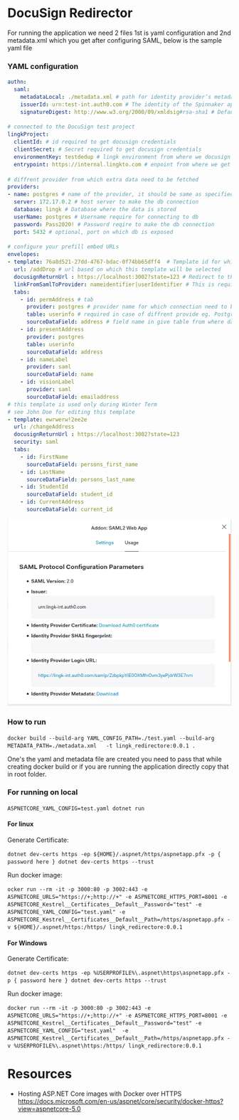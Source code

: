 # DocuSign Redirector

For running the application we need 2 files 1st is yaml configuration and 2nd metadata.xml which you get after configuring SAML, below is the sample yaml file

### YAML configuration 
```yaml
authn:
  saml:
    metadataLocal: ./metadata.xml # path for identity provider’s metadata XML file.     # (Secret). The 
    issuerId: urn:test-int.auth0.com # The identity of the Spinnaker application registered with the SAML provider.
    signatureDigest: http://www.w3.org/2000/09/xmldsig#rsa-sha1 # Default: SHA1. Digest algorithm to sign SAML messages (optional). Valid values include "SHA1", "SHA256", "SHA384", "SHA512", "RIPEMD160" and "MD5".

# connected to the DocuSign test project
lingkProject:
  clientId: # id required to get docusign credentials
  clientSecret: # Secret required to get docusign credentials
  environmentKey: testdedup # lingk environment from where we docusign credentials
  entrypoint: https://internal.lingkto.com # enpoint from where we get the credentials 

# diffrent provider from which extra data need to be fetched
providers:
- name: postgres # name of the provider, it should be same as specified in envelopes tabs configuration below
  server: 172.17.0.2 # host server to make the db connection
  database: lingk # Database where the data is stored
  userName: postgres # Username require for connecting to db
  password: Pass2020! # Password reqire to make the db connection
  port: 5432 # optional, port on which db is exposed

# configure your prefill embed URLs
envelopes:
- template: 76a8d521-27dd-4767-bdac-0f74bb65dff4  # Template id for which envelope need to be created 
  url: /addDrop # url based on which this template will be selected
  docusignReturnUrl : https://localhost:3002?state=123 # Redirect to the url after completing docusign 
  linkFromSamlToProvider: nameidentifier|userIdentifier # This is required to fetch data from provider, first field will be name of saml identifier and second field will be provider identifier, this will form the where clause like 'Where  userIdentifier=[nameidentifier(value of nameidentifier from saml, only id)]'
  tabs:
    - id: permAddress # tab
      provider: postgres # provider name for which connection need to be made
      table: userinfo # required in case of diffrent provide eg. Postgres
      sourceDataField: address # field name in give table from where data need to be shown on template
    - id: presentAddress       
      provider: postgres
      table: userinfo
      sourceDataField: address
    - id: nameLabel
      provider: saml
      sourceDataField: name      
    - id: visionLabel 
      provider: saml
      sourceDataField: emailaddress      
# this template is used only during Winter Term
# see John Doe for editing this template
- template: ewrwerw!2ee2e
  url: /changeAddress
  docusignReturnUrl : https://localhost:3002?state=123
  security: saml
  tabs:
    - id: FirstName 
      sourceDataField: persons_first_name
    - id: LastName 
      sourceDataField: persons_last_name
    - id: StudentId 
      sourceDataField: student_id
    - id: CurrentAddress 
      sourceDataField: current_id


```

![Metadata Location in oauth](./metadata.png)
### How to run

``docker build --build-arg YAML_CONFIG_PATH=./test.yaml --build-arg METADATA_PATH=./metadata.xml   -t lingk_redirectore:0.0.1 .``

One's the yaml and metadata file are created you need to pass that while creating docker build or if you are running the application directly copy that in root folder.

### For running on local

``ASPNETCORE_YAML_CONFIG=test.yaml dotnet run``

#### For linux  
  
  
Generate Certificate: 

``dotnet dev-certs https -ep ${HOME}/.aspnet/https/aspnetapp.pfx -p { password here }
dotnet dev-certs https --trust``

Run docker image:

``ocker run --rm -it -p 3000:80 -p 3002:443 -e ASPNETCORE_URLS="https://+;http://+" -e ASPNETCORE_HTTPS_PORT=8001 -e ASPNETCORE_Kestrel__Certificates__Default__Password="test" -e ASPNETCORE_YAML_CONFIG="test.yaml" -e ASPNETCORE_Kestrel__Certificates__Default__Path=/https/aspnetapp.pfx -v ${HOME}/.aspnet/https:/https/ lingk_redirectore:0.0.1  ``

#### For Windows

Generate Certificate: 

``dotnet dev-certs https -ep %USERPROFILE%\.aspnet\https\aspnetapp.pfx -p { password here }
dotnet dev-certs https --trust``

Run docker image:

``docker run --rm -it -p 3000:80 -p 3002:443 -e ASPNETCORE_URLS="https://+;http://+" -e ASPNETCORE_HTTPS_PORT=8001 -e ASPNETCORE_Kestrel__Certificates__Default__Password="test" -e ASPNETCORE_YAML_CONFIG="test.yaml"  -e ASPNETCORE_Kestrel__Certificates__Default__Path=/https/aspnetapp.pfx -v %USERPROFILE%\.aspnet\https:/https/ lingk_redirectore:0.0.1``


# Resources
* Hosting ASP.NET Core images with Docker over HTTPS https://docs.microsoft.com/en-us/aspnet/core/security/docker-https?view=aspnetcore-5.0
